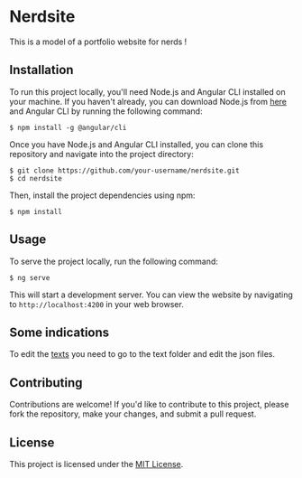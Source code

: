 # Nerdsite

This is a model of a portfolio website for nerds !

## Installation

To run this project locally, you'll need Node.js and Angular CLI installed on your machine. If you haven't already, you can download Node.js from [here](https://nodejs.org/) and Angular CLI by running the following command:

```
$ npm install -g @angular/cli
```

Once you have Node.js and Angular CLI installed, you can clone this repository and navigate into the project directory:

```
$ git clone https://github.com/your-username/nerdsite.git
$ cd nerdsite
```

Then, install the project dependencies using npm:

```
$ npm install
```

## Usage

To serve the project locally, run the following command:

```
$ ng serve
```

This will start a development server. You can view the website by navigating to `http://localhost:4200` in your web browser.

## Some indications

To edit the [texts](https://github.com/ctrlVnt/nerdsite/tree/main/src/assets/text) you need to go to the text folder and edit the json files.

## Contributing

Contributions are welcome! If you'd like to contribute to this project, please fork the repository, make your changes, and submit a pull request.

## License

This project is licensed under the [MIT License](LICENSE).
